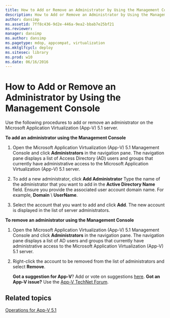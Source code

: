 ```yaml
---
title: How to Add or Remove an Administrator by Using the Management Console
description: How to Add or Remove an Administrator by Using the Management Console
author: dansimp
ms.assetid: 7ff8c436-9d2e-446a-9ea2-bbab7e25bf21
ms.reviewer: 
manager: dansimp
ms.author: dansimp
ms.pagetype: mdop, appcompat, virtualization
ms.mktglfcycl: deploy
ms.sitesec: library
ms.prod: w10
ms.date: 06/16/2016
---
```



# How to Add or Remove an Administrator by Using the Management Console


Use the following procedures to add or remove an administrator on the Microsoft Application Virtualization (App-V) 5.1 server.

**To add an administrator using the Management Console**

1.  Open the Microsoft Application Virtualization (App-V) 5.1 Management Console and click **Administrators** in the navigation pane. The navigation pane displays a list of Access Directory (AD) users and groups that currently have administrative access to the Microsoft Application Virtualization (App-V) 5.1 server.

2.  To add a new administrator, click **Add Administrator** Type the name of the administrator that you want to add in the **Active Directory Name** field. Ensure you provide the associated user account domain name. For example, **Domain** \\ **UserName**.

3.  Select the account that you want to add and click **Add**. The new account is displayed in the list of server administrators.

**To remove an administrator using the Management Console**

1.  Open the Microsoft Application Virtualization (App-V) 5.1 Management Console and click **Administrators** in the navigation pane. The navigation pane displays a list of AD users and groups that currently have administrative access to the Microsoft Application Virtualization (App-V) 5.1 server.

2.  Right-click the account to be removed from the list of administrators and select **Remove**.

    **Got a suggestion for App-V**? Add or vote on suggestions [here](http://appv.uservoice.com/forums/280448-microsoft-application-virtualization). **Got an App-V issue?** Use the [App-V TechNet Forum](https://social.technet.microsoft.com/Forums/home?forum=mdopappv).

## Related topics


[Operations for App-V 5.1](operations-for-app-v-51.md)

 

 






